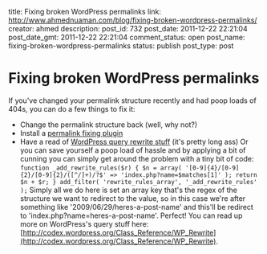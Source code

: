 title: Fixing broken WordPress permalinks
link: http://www.ahmednuaman.com/blog/fixing-broken-wordpress-permalinks/
creator: ahmed
description: 
post_id: 732
post_date: 2011-12-22 22:21:04
post_date_gmt: 2011-12-22 22:21:04
comment_status: open
post_name: fixing-broken-wordpress-permalinks
status: publish
post_type: post

# Fixing broken WordPress permalinks

If you've changed your permalink structure recently and had poop loads of 404s, you can do a few things to fix it: 

  * Change the permalink structure back (well, why not?)
  * Install a [permalink fixing plugin](http://www.google.co.uk/search?sourceid=chrome&ie=UTF-8&q=wordpress+permalink+301)
  * Have a read of [WordPress query rewrite stuff](http://codex.wordpress.org/Class_Reference/WP_Rewrite) (it's pretty long ass)
Or you can save yourself a poop load of hassle and by applying a bit of cunning you can simply get around the problem with a tiny bit of code: ` function _add_rewrite_rules($r) { $n = array( '[0-9]{4}/[0-9]{2}/[0-9]{2}/([^/]+)/?$' => 'index.php?name=$matches[1]' ); return $n + $r; } add_filter( 'rewrite_rules_array', '_add_rewrite_rules' ); ` Simply all we do here is set an array key that's the regex of the structure we want to redirect to the value, so in this case we're after something like '2009/06/29/heres-a-post-name' and this'll be redirect to 'index.php?name=heres-a-post-name'. Perfect! You can read up more on WordPress's query stuff here: [http://codex.wordpress.org/Class_Reference/WP_Rewrite](http://codex.wordpress.org/Class_Reference/WP_Rewrite).